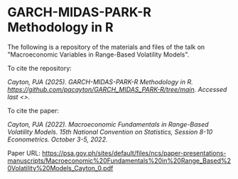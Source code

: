 # GARCH-MIDAS-PARK-R Methodology in R

The following is a repository of the materials and files of the talk on "Macroeconomic Variables in Range-Based Volatility Models".

To cite the repository:

*Cayton, PJA (2025). GARCH-MIDAS-PARK-R Methodology in R. https://github.com/pacayton/GARCH_MIDAS_PARK-R/tree/main. Accessed last <>.*

To cite the paper:

*Cayton, PJA (2022). Macroeconomic Fundamentals in Range-Based Volatility Models. 15th National Convention on Statistics, Session 8-10 Econometrics. October 3-5, 2022.*

Paper URL: https://psa.gov.ph/sites/default/files/ncs/paper-presentations-manuscripts/Macroeconomic%20Fundamentals%20in%20Range_Based%20Volatility%20Models_Cayton_0.pdf

